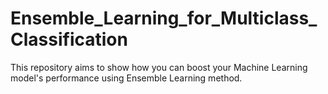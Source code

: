 # Ensemble_Learning_for_Multiclass_Classification
This repository aims to show how you can boost your Machine Learning model's performance using Ensemble Learning method.
